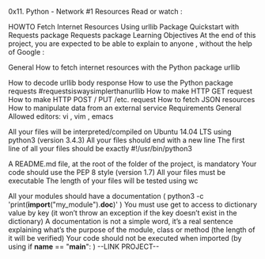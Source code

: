 0x11. Python - Network #1
Resources
Read or watch :

HOWTO Fetch Internet Resources Using urllib Package
Quickstart with Requests package
Requests package
Learning Objectives
At the end of this project, you are expected to be able to explain to anyone , without the help of Google :

General
How to fetch internet resources with the Python package 
     urllib
    
How to decode 
     urllib
    body response
How to use the Python package 
     requests
    #requestsiswaysimplerthanurllib
How to make HTTP 
     GET
    request
How to make HTTP 
     POST
    / 
     PUT
    /etc. request
How to fetch JSON resources
How to manipulate data from an external service
Requirements
General
Allowed editors: 
     vi
    , 
     vim
    , 
     emacs
    
All your files will be interpreted/compiled on Ubuntu 14.04 LTS using 
     python3
    (version 3.4.3)
All your files should end with a new line
The first line of all your files should be exactly 
     #!/usr/bin/python3
    
A 
     README.md
    file, at the root of the folder of the project, is mandatory
Your code should use the 
     PEP 8
    style (version 1.7)
All your files must be executable
The length of your files will be tested using 
     wc
    
All your modules should have a documentation ( 
     python3 -c 'print(__import__("my_module").__doc__)'
    )
You must use get to access to dictionary value by key (it won’t throw an exception if the key doesn’t exist in the dictionary)
A documentation is not a simple word, it’s a real sentence explaining what’s the purpose of the module, class or method (the length of it will be verified)
Your code should not be executed when imported (by using 
     if __name__ == "__main__":
    )
--LINK PROJECT--
